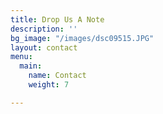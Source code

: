 ```yaml
---
title: Drop Us A Note
description: ''
bg_image: "/images/dsc09515.JPG"
layout: contact
menu:
  main:
    name: Contact
    weight: 7

---
```

